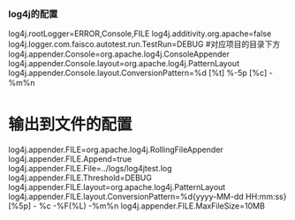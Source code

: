 ### log4j的配置 

log4j.rootLogger=ERROR,Console,FILE
log4j.additivity.org.apache=false
log4j.logger.com.faisco.autotest.run.TestRun=DEBUG #对应项目的目录下方
log4j.appender.Console=org.apache.log4j.ConsoleAppender 
log4j.appender.Console.layout=org.apache.log4j.PatternLayout
log4j.appender.Console.layout.ConversionPattern=%d [%t] %-5p [%c] - %m%n


# 输出到文件的配置
log4j.appender.FILE=org.apache.log4j.RollingFileAppender
log4j.appender.FILE.Append=true
log4j.appender.FILE.File=../logs/log4jtest.log
log4j.appender.FILE.Threshold=DEBUG
log4j.appender.FILE.layout=org.apache.log4j.PatternLayout
log4j.appender.FILE.layout.ConversionPattern=%d{yyyy-MM-dd HH:mm:ss} [%5p] - %c -%F(%L) -%m%n
log4j.appender.FILE.MaxFileSize=10MB
